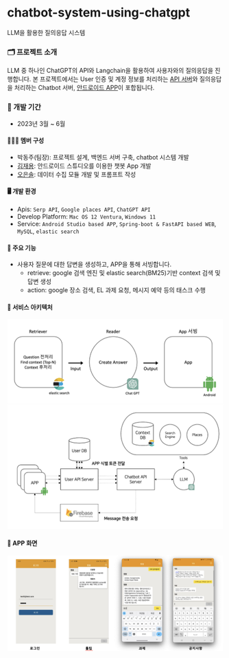 # chatbot-system-using-chatgpt
LLM을 활용한 질의응답 시스템

### 🗂️ 프로젝트 소개
LLM 중 하나인 ChatGPT의 API와 Langchain을 활용하여 사용자와의 질의응답을 진행합니다. 본 프로젝트에서는 User 인증 및 계정 정보를 처리하는 [API 서버](https://github.com/PDJ107/chatbot-user-api-server)와 질의응답을 처리하는 Chatbot 서버, [안드로이드 APP](https://github.com/KJ-yong/Koreatech-Chat-bot)이 포합됩니다.
<br>

### 📆 개발 기간
* 2023년 3월 ~ 6월

#### 🙋🏻‍♂️ 멤버 구성
 - 박동주(팀장): 프로젝트 설계, 백엔드 서버 구축, chatbot 시스템 개발
 - [김재용](https://github.com/KJ-yong): 안드로이드 스튜디오를 이용한 챗봇 App 개발
 - [오은솔](https://github.com/oheunsoll): 데이터 수집 모듈 개발 및 프롬프트 작성

#### 🖥️ 개발 환경
 - Apis: `Serp API`, `Google places API`, `ChatGPT API`
 - Develop Platform: `Mac OS 12 Ventura`, `Windows 11`
 - Service: `Android Studio based APP`, `Spring-boot & FastAPI based WEB`, `MySQL`, `elastic search`

#### 🔖 주요 기능
 - 사용자 질문에 대한 답변을 생성하고, APP을 통해 서빙합니다.
   - retrieve: google 검색 엔진 및 elastic search(BM25)기반 context 검색 및 답변 생성
   - action: google 장소 검색, EL 과제 요청, 메시지 예약 등의 태스크 수행

#### 🏢 서비스 아키텍처
<img alt="모듈 구상도" src="img/1. 서비스 아키텍처-1.png">
<img alt="서비스 구상도" src="img/2. 서비스 아키텍처-2.png">

#### 📱 APP 화면
<img alt="APP 화면" src="img/3. APP.png">
